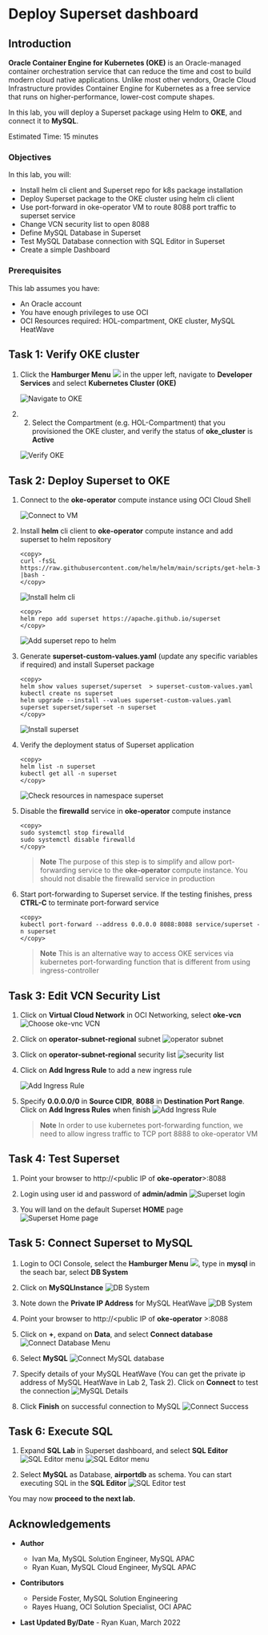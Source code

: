 # Deploy Superset dashboard

## Introduction

**Oracle Container Engine for Kubernetes (OKE)** is an Oracle-managed container orchestration service that can reduce the time and cost to build modern cloud native applications. Unlike most other vendors, Oracle Cloud Infrastructure provides Container Engine for Kubernetes as a free service that runs on higher-performance, lower-cost compute shapes. 

In this lab, you will deploy a Superset package using Helm to **OKE**, and connect it to **MySQL**.

Estimated Time: 15 minutes

### Objectives

In this lab, you will:

* Install helm cli client and Superset repo for k8s package installation
* Deploy Superset package to the OKE cluster using helm cli client
* Use port-forward in oke-operator VM to route 8088 port traffic to superset service
* Change VCN security list to open 8088
* Define MySQL Database in Superset
* Test MySQL Database connection with SQL Editor in Superset
* Create a simple Dashboard

### Prerequisites

This lab assumes you have:

* An Oracle account
* You have enough privileges to use OCI
* OCI Resources required: HOL-compartment, OKE cluster, MySQL HeatWave

## Task 1: Verify OKE cluster

1. Click the **Hamburger Menu** ![](images/hamburger.png) in the upper left, navigate to **Developer Services** and select **Kubernetes Cluster (OKE)**

    ![Navigate to OKE](images/navigate-to-oke.png)

2. 2. Select the Compartment (e.g. HOL-Compartment) that you provisioned the OKE cluster, and verify the status of **oke_cluster** is **Active**

    ![Verify OKE](images/click-cluster.png)

## Task 2: Deploy Superset to OKE

1. Connect to the **oke-operator** compute instance using OCI Cloud Shell

	![Connect to VM](images/connect-to-vm.png)

2. Install **helm** cli client to **oke-operator** compute instance and add superset to helm repository

    ```
    <copy>
    curl -fsSL https://raw.githubusercontent.com/helm/helm/main/scripts/get-helm-3 |bash -
    </copy>
    ```

    ![Install helm cli](images/helm-cli-install.png)

    ```
    <copy>
    helm repo add superset https://apache.github.io/superset
    </copy>
    ```

    ![Add superset repo to helm ](images/helm-add-repo.png)

3. Generate **superset-custom-values.yaml** (update any specific variables if required) and install Superset package

    ```
    <copy>
    helm show values superset/superset  > superset-custom-values.yaml
    kubectl create ns superset
    helm upgrade --install --values superset-custom-values.yaml superset superset/superset -n superset
    </copy>
    ```

    ![Install superset ](images/superset-install.png)

4. Verify the deployment status of Superset application

    ```
    <copy>
    helm list -n superset
    kubectl get all -n superset
    </copy>
    ```

    ![Check resources in namespace superset ](images/superset-get-all.png)

5. Disable the **firewalld** service in **oke-operator** compute instance

    ```
    <copy>
    sudo systemctl stop firewalld
    sudo systemctl disable firewalld
    </copy>
    ```
    > **Note** The purpose of this step is to simplify and allow port-forwarding service to the **oke-operator** compute instance. You should not disable the firewalld service in production

6. Start port-forwarding to Superset service.  If the testing finishes, press **CTRL-C** to terminate port-forward service

    ```
    <copy>
    kubectl port-forward --address 0.0.0.0 8088:8088 service/superset -n superset
    </copy>
    ```
    > **Note** This is an alternative way to access OKE services via kubernetes port-forwarding function that is different from using ingress-controller

## Task 3: Edit VCN Security List

1. Click on **Virtual Cloud Network** in OCI Networking, select **oke-vcn**
    ![Choose oke-vnc VCN](images/vcn.png)

2. Click on **operator-subnet-regional** subnet
    ![operator subnet](images/vcn-subet.png)

3. Click on **operator-subnet-regional** security list
    ![security list](images/vcn-subnet-securitylist.png)

4. Click on **Add Ingress Rule** to add a new ingress rule

    ![Add Ingress Rule](images/vcn-add-ingress-rule.png)

5. Specify **0.0.0.0/0** in **Source CIDR**, **8088** in **Destination Port Range**. Click on **Add Ingress Rules** when finish
    ![Add Ingress Rule](images/vcn-add-ingress-rule-8088.png)

    > **Note** In order to use kubernetes port-forwarding function, we need to allow ingress traffic to TCP port 8888 to oke-operator VM

## Task 4: Test Superset

1. Point your browser to http://&lt;public IP of **oke-operator**&gt;:8088

2. Login using user id and password of **admin/admin**
    ![Superset login](images/superset-login.png)

3. You will land on the default Superset **HOME** page
    ![Superset Home page](images/superset-home-page.png)

## Task 5: Connect Superset to MySQL

1. Login to OCI Console, select the **Hamburger Menu** ![](images/hamburger.png), type in **mysql** in the seach bar, select **DB System**

2. Click on **MySQLInstance**
    ![DB System](images/oci-mysql-dbsystem.png)

3. Note down the **Private IP Address** for MySQL HeatWave
    ![DB System](images/oci-mysql-dbsystem-ip.png)

4. Point your browser to http://&lt;public IP of **oke-operator** &gt;:8088

5. Click on **+**, expand on **Data**, and select **Connect database**
    ![Connect Database Menu](images/superset-add-database-menu.png)

6. Select **MySQL**
    ![Connect MySQL database](images/superset-connect-mysql.png)

7. Specify details of your MySQL HeatWave (You can get the private ip address of MySQL HeatWave in Lab 2, Task 2). Click on **Connect** to test the connection
    ![MySQL Details](images/superset-mysql-details.png)

8. Click **Finish** on successful connection to MySQL
    ![Connect Success](images/superset-mysql-connect-success.png)

## Task 6: Execute SQL

1.  Expand **SQL Lab** in Superset dashboard, and select **SQL Editor**
    ![SQL Editor menu](images/superset-sqllab-menu.png)
    ![SQL Editor menu](images/superset-sql-editor.png)

2. Select **MySQL** as Database, **airportdb** as schema. You can start executing SQL in the **SQL Editor**
    ![SQL Editor test](images/superset-sql-editor-test.png)

  You may now **proceed to the next lab.**

## Acknowledgements

* **Author**
	* Ivan Ma, MySQL Solution Engineer, MySQL APAC
	* Ryan Kuan, MySQL Cloud Engineer, MySQL APAC
* **Contributors**
	* Perside Foster, MySQL Solution Engineering
	* Rayes Huang, OCI Solution Specialist, OCI APAC

* **Last Updated By/Date** - Ryan Kuan, March 2022






